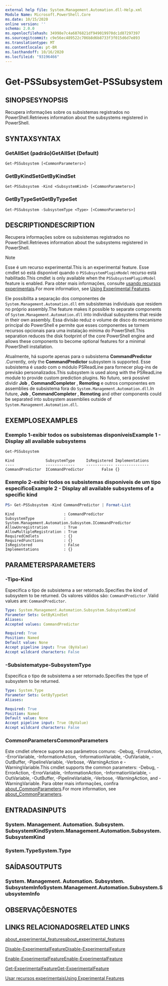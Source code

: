 ```yaml
---
external help file: System.Management.Automation.dll-Help.xml
Module Name: Microsoft.PowerShell.Core
ms.date: 10/15/2020
online version: ''
schema: 2.0.0
ms.openlocfilehash: 34998e7c4a6876821df949019970dc1d87297397
ms.sourcegitcommit: c9e56ec489522c706b8d6b8733f3f015d6d7e893
ms.translationtype: MT
ms.contentlocale: pt-BR
ms.lasthandoff: 10/16/2020
ms.locfileid: "93196466"
---
```

# <span data-ttu-id="40301-101">Get-PSSubsystem</span><span class="sxs-lookup"><span data-stu-id="40301-101">Get-PSSubsystem</span></span>

## <span data-ttu-id="40301-102">SINOPSE</span><span class="sxs-lookup"><span data-stu-id="40301-102">SYNOPSIS</span></span>
<span data-ttu-id="40301-103">Recupera informações sobre os subsistemas registrados no PowerShell.</span><span class="sxs-lookup"><span data-stu-id="40301-103">Retrieves information about the subsystems registered in PowerShell.</span></span>

## <span data-ttu-id="40301-104">SYNTAX</span><span class="sxs-lookup"><span data-stu-id="40301-104">SYNTAX</span></span>

### <span data-ttu-id="40301-105">GetAllSet (padrão)</span><span class="sxs-lookup"><span data-stu-id="40301-105">GetAllSet (Default)</span></span>

```
Get-PSSubsystem [<CommonParameters>]
```

### <span data-ttu-id="40301-106">GetByKindSet</span><span class="sxs-lookup"><span data-stu-id="40301-106">GetByKindSet</span></span>

```
Get-PSSubsystem -Kind <SubsystemKind> [<CommonParameters>]
```

### <span data-ttu-id="40301-107">GetByTypeSet</span><span class="sxs-lookup"><span data-stu-id="40301-107">GetByTypeSet</span></span>

```
Get-PSSubsystem -SubsystemType <Type> [<CommonParameters>]
```

## <span data-ttu-id="40301-108">DESCRIPTION</span><span class="sxs-lookup"><span data-stu-id="40301-108">DESCRIPTION</span></span>

<span data-ttu-id="40301-109">Recupera informações sobre os subsistemas registrados no PowerShell.</span><span class="sxs-lookup"><span data-stu-id="40301-109">Retrieves information about the subsystems registered in PowerShell.</span></span>

> [!NOTE]
> <span data-ttu-id="40301-110">Esse é um recurso experimental.</span><span class="sxs-lookup"><span data-stu-id="40301-110">This is an experimental feature.</span></span> <span data-ttu-id="40301-111">Esse cmdlet só está disponível quando o `PSSubsystemPluginModel` recurso está habilitado.</span><span class="sxs-lookup"><span data-stu-id="40301-111">This cmdlet is only available when the `PSSubsystemPluginModel` feature is enabled.</span></span> <span data-ttu-id="40301-112">Para obter mais informações, consulte [usando recursos experimentais](/powershell/scripting/learn/experimental-features).</span><span class="sxs-lookup"><span data-stu-id="40301-112">For more information, see [Using Experimental Features](/powershell/scripting/learn/experimental-features).</span></span>

<span data-ttu-id="40301-113">Ele possibilita a separação dos componentes de `System.Management.Automation.dll` em subsistemas individuais que residem no próprio assembly.</span><span class="sxs-lookup"><span data-stu-id="40301-113">The feature makes it possible to separate components of `System.Management.Automation.dll` into individual subsystems that reside in their own assembly.</span></span> <span data-ttu-id="40301-114">Essa divisão reduz o volume de disco do mecanismo principal do PowerShell e permite que esses componentes se tornem recursos opcionais para uma instalação mínima do PowerShell.</span><span class="sxs-lookup"><span data-stu-id="40301-114">This separation reduces the disk footprint of the core PowerShell engine and allows these components to become optional features for a minimal PowerShell installation.</span></span>

<span data-ttu-id="40301-115">Atualmente, há suporte apenas para o subsistema **CommandPredictor** .</span><span class="sxs-lookup"><span data-stu-id="40301-115">Currently, only the **CommandPredictor** subsystem is supported.</span></span> <span data-ttu-id="40301-116">Esse subsistema é usado com o módulo PSReadLine para fornecer plug-ins de previsão personalizados.</span><span class="sxs-lookup"><span data-stu-id="40301-116">This subsystem is used along with the PSReadLine module to provide custom prediction plugins.</span></span> <span data-ttu-id="40301-117">No futuro, será possível dividir **Job** , **CommandCompleter** , **Remoting** e outros componentes em assemblies de subsistema fora do `System.Management.Automation.dll`.</span><span class="sxs-lookup"><span data-stu-id="40301-117">In future, **Job** , **CommandCompleter** , **Remoting** and other components could be separated into subsystem assemblies outside of `System.Management.Automation.dll`.</span></span>

## <span data-ttu-id="40301-118">EXEMPLOS</span><span class="sxs-lookup"><span data-stu-id="40301-118">EXAMPLES</span></span>

### <span data-ttu-id="40301-119">Exemplo 1-exibir todos os subsistemas disponíveis</span><span class="sxs-lookup"><span data-stu-id="40301-119">Example 1 - Display all available subsystems</span></span>

```powershell
Get-PSSubsystem
```

```Output
Kind              SubsystemType     IsRegistered Implementations
----              -------------     ------------ ---------------
CommandPredictor  ICommandPredictor        False {}
```

### <span data-ttu-id="40301-120">Exemplo 2-exibir todos os subsistemas disponíveis de um tipo específico</span><span class="sxs-lookup"><span data-stu-id="40301-120">Example 2 - Display all available subsystems of a specific kind</span></span>

```powershell
PS> Get-PSSubsystem -Kind CommandPredictor | Format-List
```

```Output
Kind                      : CommandPredictor
SubsystemType             : System.Management.Automation.Subsystem.ICommandPredictor
AllowUnregistration       : True
AllowMultipleRegistration : True
RequiredCmdlets           : {}
RequiredFunctions         : {}
IsRegistered              : False
Implementations           : {}
```

## <span data-ttu-id="40301-121">PARAMETERS</span><span class="sxs-lookup"><span data-stu-id="40301-121">PARAMETERS</span></span>

### <span data-ttu-id="40301-122">-Tipo</span><span class="sxs-lookup"><span data-stu-id="40301-122">-Kind</span></span>


<span data-ttu-id="40301-123">Especifica o tipo de subsistema a ser retornado.</span><span class="sxs-lookup"><span data-stu-id="40301-123">Specifies the kind of subsystem to be returned.</span></span> <span data-ttu-id="40301-124">Os valores válidos são: `CommandPredictor` .</span><span class="sxs-lookup"><span data-stu-id="40301-124">Valid values are: `CommandPredictor`.</span></span>

```yaml
Type: System.Management.Automation.Subsystem.SubsystemKind
Parameter Sets: GetByKindSet
Aliases:
Accepted values: CommandPredictor

Required: True
Position: Named
Default value: None
Accept pipeline input: True (ByValue)
Accept wildcard characters: False
```

### <span data-ttu-id="40301-125">-Subsistematype</span><span class="sxs-lookup"><span data-stu-id="40301-125">-SubsystemType</span></span>

<span data-ttu-id="40301-126">Especifica o tipo de subsistema a ser retornado.</span><span class="sxs-lookup"><span data-stu-id="40301-126">Specifies the type of subsystem to be returned.</span></span>

```yaml
Type: System.Type
Parameter Sets: GetByTypeSet
Aliases:

Required: True
Position: Named
Default value: None
Accept pipeline input: True (ByValue)
Accept wildcard characters: False
```

### <span data-ttu-id="40301-127">CommonParameters</span><span class="sxs-lookup"><span data-stu-id="40301-127">CommonParameters</span></span>

<span data-ttu-id="40301-128">Este cmdlet oferece suporte aos parâmetros comuns: -Debug, -ErrorAction, -ErrorVariable, -InformationAction, -InformationVariable, -OutVariable, -OutBuffer, -PipelineVariable, -Verbose, -WarningAction e -WarningVariable.</span><span class="sxs-lookup"><span data-stu-id="40301-128">This cmdlet supports the common parameters: -Debug, -ErrorAction, -ErrorVariable, -InformationAction, -InformationVariable, -OutVariable, -OutBuffer, -PipelineVariable, -Verbose, -WarningAction, and -WarningVariable.</span></span> <span data-ttu-id="40301-129">Para obter mais informações, confira [about_CommonParameters](http://go.microsoft.com/fwlink/?LinkID=113216).</span><span class="sxs-lookup"><span data-stu-id="40301-129">For more information, see [about_CommonParameters](http://go.microsoft.com/fwlink/?LinkID=113216).</span></span>

## <span data-ttu-id="40301-130">ENTRADAS</span><span class="sxs-lookup"><span data-stu-id="40301-130">INPUTS</span></span>

### <span data-ttu-id="40301-131">System. Management. Automation. Subsystem. SubsystemKind</span><span class="sxs-lookup"><span data-stu-id="40301-131">System.Management.Automation.Subsystem.SubsystemKind</span></span>

### <span data-ttu-id="40301-132">System.Type</span><span class="sxs-lookup"><span data-stu-id="40301-132">System.Type</span></span>

## <span data-ttu-id="40301-133">SAÍDAS</span><span class="sxs-lookup"><span data-stu-id="40301-133">OUTPUTS</span></span>

### <span data-ttu-id="40301-134">System. Management. Automation. Subsystem. SubsystemInfo</span><span class="sxs-lookup"><span data-stu-id="40301-134">System.Management.Automation.Subsystem.SubsystemInfo</span></span>

## <span data-ttu-id="40301-135">OBSERVAÇÕES</span><span class="sxs-lookup"><span data-stu-id="40301-135">NOTES</span></span>

## <span data-ttu-id="40301-136">LINKS RELACIONADOS</span><span class="sxs-lookup"><span data-stu-id="40301-136">RELATED LINKS</span></span>

[<span data-ttu-id="40301-137">about_experimental_features</span><span class="sxs-lookup"><span data-stu-id="40301-137">about_experimental_features</span></span>](about/about_experimental_features.md)

[<span data-ttu-id="40301-138">Disable-ExperimentalFeature</span><span class="sxs-lookup"><span data-stu-id="40301-138">Disable-ExperimentalFeature</span></span>](Disable-ExperimentalFeature.md)

[<span data-ttu-id="40301-139">Enable-ExperimentalFeature</span><span class="sxs-lookup"><span data-stu-id="40301-139">Enable-ExperimentalFeature</span></span>](Get-ExperimentalFeature.md)

[<span data-ttu-id="40301-140">Get-ExperimentalFeature</span><span class="sxs-lookup"><span data-stu-id="40301-140">Get-ExperimentalFeature</span></span>](Get-ExperimentalFeature.md)

[<span data-ttu-id="40301-141">Usar recursos experimentais</span><span class="sxs-lookup"><span data-stu-id="40301-141">Using Experimental Features</span></span>](/powershell/scripting/learn/experimental-features)
